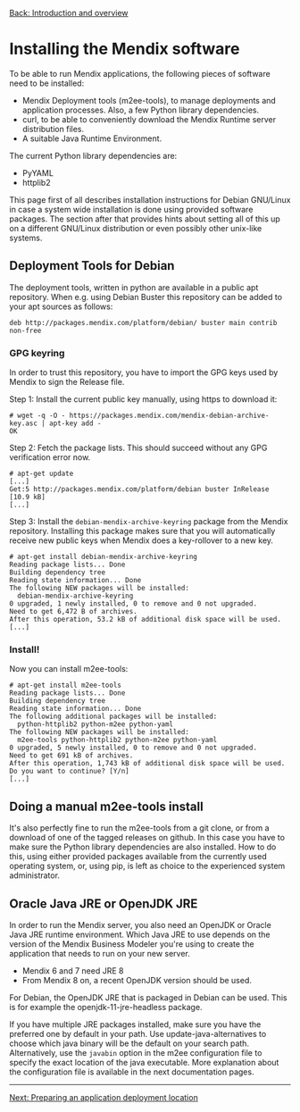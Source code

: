 [Back: Introduction and overview](introduction.md)

# Installing the Mendix software

To be able to run Mendix applications, the following pieces of software need to
be installed:

 * Mendix Deployment tools (m2ee-tools), to manage deployments and application
   processes. Also, a few Python library dependencies.
 * curl, to be able to conveniently download the Mendix Runtime server
   distribution files.
 * A suitable Java Runtime Environment.

The current Python library dependencies are:
 * PyYAML
 * httplib2

This page first of all describes installation instructions for Debian GNU/Linux
in case a system wide installation is done using provided software packages.
The section after that provides hints about setting all of this up on a
different GNU/Linux distribution or even possibly other unix-like systems.

## Deployment Tools for Debian

The deployment tools, written in python are available in a public apt repository. When e.g. using Debian Buster this repository can be added to your apt sources as follows:

    deb http://packages.mendix.com/platform/debian/ buster main contrib non-free

### GPG keyring

In order to trust this repository, you have to import the GPG keys used by Mendix to sign the Release file.

Step 1: Install the current public key manually, using https to download it:

    # wget -q -O - https://packages.mendix.com/mendix-debian-archive-key.asc | apt-key add -
    OK

Step 2: Fetch the package lists. This should succeed without any GPG verification error now.

    # apt-get update
    [...]
    Get:5 http://packages.mendix.com/platform/debian buster InRelease [10.9 kB]
    [...]

Step 3: Install the `debian-mendix-archive-keyring` package from the Mendix repository. Installing this package makes sure that you will automatically receive new public keys when Mendix does a key-rollover to a new key.

    # apt-get install debian-mendix-archive-keyring
    Reading package lists... Done
    Building dependency tree
    Reading state information... Done
    The following NEW packages will be installed:
      debian-mendix-archive-keyring
    0 upgraded, 1 newly installed, 0 to remove and 0 not upgraded.
    Need to get 6,472 B of archives.
    After this operation, 53.2 kB of additional disk space will be used.
    [...]

### Install!

Now you can install m2ee-tools:

    # apt-get install m2ee-tools
    Reading package lists... Done
    Building dependency tree
    Reading state information... Done
    The following additional packages will be installed:
      python-httplib2 python-m2ee python-yaml
    The following NEW packages will be installed:
      m2ee-tools python-httplib2 python-m2ee python-yaml
    0 upgraded, 5 newly installed, 0 to remove and 0 not upgraded.
    Need to get 691 kB of archives.
    After this operation, 1,743 kB of additional disk space will be used.
    Do you want to continue? [Y/n]
    [...]

## Doing a manual m2ee-tools install

It's also perfectly fine to run the m2ee-tools from a git clone, or from a
download of one of the tagged releases on github. In this case you have to make
sure the Python library dependencies are also installed. How to do this, using
either provided packages available from the currently used operating system,
or, using pip, is left as choice to the experienced system administrator.

## Oracle Java JRE or OpenJDK JRE

In order to run the Mendix server, you also need an OpenJDK or Oracle Java JRE
runtime environment. Which Java JRE to use depends on the version of the Mendix
Business Modeler you're using to create the application that needs to run on
your new server.

 * Mendix 6 and 7 need JRE 8
 * From Mendix 8 on, a recent OpenJDK version should be used.

For Debian, the OpenJDK JRE that is packaged in Debian can be used. This is for
example the openjdk-11-jre-headless package.

If you have multiple JRE packages installed, make sure you have the preferred
one by default in your path. Use update-java-alternatives to choose which java
binary will be the default on your search path. Alternatively, use the
`javabin` option in the m2ee configuration file to specify the exact location
of the java executable. More explanation about the configuration file is
available in the next documentation pages.

- - -

[Next: Preparing an application deployment location](install-2.md)

